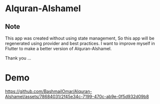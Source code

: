# Alquran-Alshamel


## Note
This app was created without using state management, So this app will be regenerated using provider and best practices.
I want to improve myself in Flutter to make a better version of Alquran-Alshamel.

Thank you ...


# Demo
https://github.com/BashmailOmar/Alquran-Alshamel/assets/78684031/2f45e34c-7199-470c-ab9e-0f5d932d09b8
